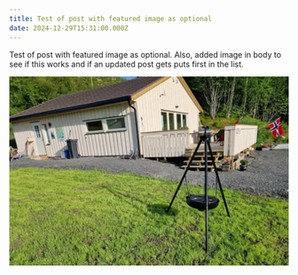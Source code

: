 ```yaml
---
title: Test of post with featured image as optional
date: 2024-12-29T15:31:00.000Z
---
```

Test of post with featured image as optional. Also, added image in body to see if this works and if an updated post gets puts first in the list.

![test image](service_bygg.jpeg "Test image")
